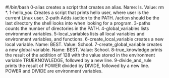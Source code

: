 #!/bin/bash
0-alias creates a script that creates an alias. Name: ls. Value: rm *.
1-hello_you Creates a script that  prints hello user, where user is the current Linux user.
2-path Adds /action to the PATH. /action should be the last directory the shell looks into when looking for a program.
3-paths counts the number of directories in the PATH.
4-global_variables lists environment variables.
5-local_variables lists all local variables and environment variables, and functions.
6-create_local_variable creates a new local variable. Name: BEST. Value: School.
7-create_global_variable creates a new global variable. Name: BEST. Value: School.
8-true_knowledge  prints the result of the addition of 128 with the value stored in the environment variable TRUEKNOWLEDGE, followed by a new line.
9-divide_and_rule prints the result of POWER divided by DIVIDE, followed by a new line. POWER and DIVIDE are environment variables.
